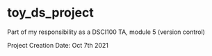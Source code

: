 # toy_ds_project
Part of my responsibility as a DSCI100 TA, module 5 (version control)

Project Creation Date: Oct 7th 2021
